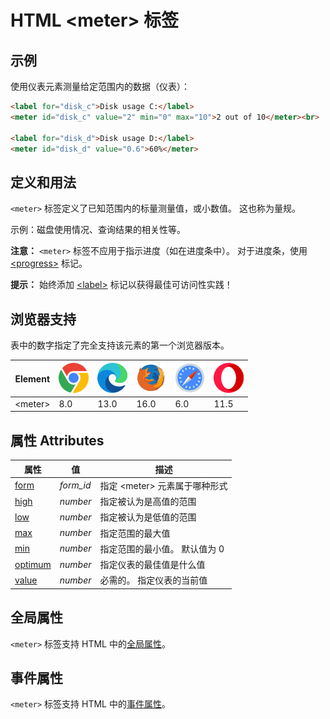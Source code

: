 HTML \<meter> 标签
===

## 示例

使用仪表元素测量给定范围内的数据（仪表）：

```html idoc:preview
<label for="disk_c">Disk usage C:</label>
<meter id="disk_c" value="2" min="0" max="10">2 out of 10</meter><br>

<label for="disk_d">Disk usage D:</label>
<meter id="disk_d" value="0.6">60%</meter>
```

## 定义和用法

`<meter>` 标签定义了已知范围内的标量测量值，或小数值。 这也称为量规。

示例：磁盘使用情况、查询结果的相关性等。

**注意：** `<meter>` 标签不应用于指示进度（如在进度条中）。 对于进度条，使用 [\<progress>](./progress.md) 标记。

**提示：** 始终添加 [\<label>](./label.md) 标记以获得最佳可访问性实践！

## 浏览器支持

表中的数字指定了完全支持该元素的第一个浏览器版本。

| Element | ![chrome][1] | ![edge][2] | ![firefox][3] | ![safari][4] | ![opera][5] |
| ------- | --- | --- | --- | --- | --- |
| \<meter> | 8.0 | 13.0 | 16.0 | 6.0 | 11.5 |

## 属性 Attributes

| 属性 | 值 | 描述 |
| ---- | ---- | ---- |
| [form](./meter_form.md)       | *form\_id* | 指定 \<meter> 元素属于哪种形式 |
| [high](./meter_high.md)       | *number*   | 指定被认为是高值的范围 |
| [low](./meter_low.md)         | *number*   | 指定被认为是低值的范围 |
| [max](./meter_max.md)         | *number*   | 指定范围的最大值 |
| [min](./meter_min.md)         | *number*   | 指定范围的最小值。 默认值为 0 |
| [optimum](./meter_optimum.md) | *number*   | 指定仪表的最佳值是什么值 |
| [value](./meter_value.md)     | *number*   | 必需的。 指定仪表的当前值 |

## 全局属性

`<meter>` 标签支持 HTML 中的[全局属性](../reference/standardattributes.md)。

## 事件属性

`<meter>` 标签支持 HTML 中的[事件属性](../reference/eventattributes.md)。

[1]: ../assets/chrome.svg
[2]: ../assets/edge.svg
[3]: ../assets/firefox.svg
[4]: ../assets/safari.svg
[5]: ../assets/opera.svg